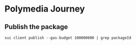 # Polymedia Journey

## Publish the package
```
sui client publish --gas-budget 100000000 | grep packageId
```
